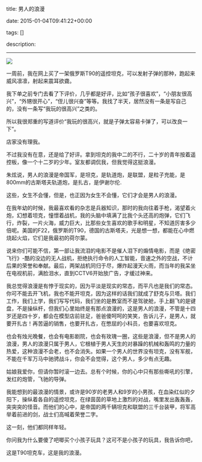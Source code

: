 title: 男人的浪漫

date: 2015-01-04T09:41:22+00:00

tags: []

description: 

---
![](http://susefood.u.qiniudn.com/langman.jpg)   
  
一周前，我在网上买了一架俄罗斯T90的遥控坦克，可以发射子弹的那种，跑起来威风凛凛，射起来震耳欲聋。 

我下单之前专门去看了下评价，几乎都是好评，比如“孩子很喜欢”，“小朋友很高兴”，“外甥很开心”，“侄儿很兴奋”等等。我找了半天，居然没有一条是写自己的，没有一条写“我玩的很高兴”之类的。 

所以我很郑重的写道评价“我玩的很高兴，就是子弹太容易卡弹了，可以改良一下”。 

店家没有理我。 

不过我没有在意，还是给了好评。拿到坦克的我中二的不行，二十岁的青年按着遥控板，像一个十二岁的少年。室友都调侃我，但我觉得这挺浪漫。 

朱炫说，男人的浪漫是帝国军，是坦克，是轨道炮，是联盟，是粒子充能，是800mm的古斯塔夫轨道炮，是扎古，是伊谢尔伦. 

这些，女生不会懂，但是，也正因为女生不会懂，它们才会是男人的浪漫。 

在我年幼的时候，我最喜欢看的杂志是兵器知识，那时的我向往着手枪，渴望着火炮，幻想着坦克，憧憬着战机，我的头脑中填满了比我个头还高的炮弹，它们飞行，炸裂，一片火海，威力巨大，比那些女生喜欢的歌手和明星，不知道厉害多少倍呢。美国的F22，俄罗斯的T90，德国的古斯塔夫，光是想一想，都能在心中燃烧起火焰，它们是我最初的荷尔蒙。 

说来你们可能不信，第一部让我流泪的电影不是催人泪下的煽情电影，而是《绝密飞行》-酷的没边的无人战机，拒绝执行命令的人工智能，音速之外的空战，不计后果的荣誉和奉献。最后，两架战机同归于尽，爆炸起漫天火雨，而当年的我呆坐在电视机前，满脸泪水，直到CCTV6开始放广告，才缓过神来。 

我总觉得浪漫是有悖于现实的，因为平淡是现实的常态，而平凡也是我们的常态。你可不能去开飞机，我也不能开坦克，因为这样的话我们就成了舒克与贝塔。我们工作，我们上学，我们写写代码，我们坐的是教室而不是驾驶舱，手上翻飞的是键盘，不是操纵杆，但我们心里始终是有那点浪漫的，这是男人的浪漫，不管是十四岁还是四十岁，都会在模型店前驻足，爸爸傻呵呵的笑笑，告诉儿子，是男人，就要开扎古！再苦逼的销售，也要开扎古，在憋屈的小科员，也要喜欢坦克。 

也会有烛光晚餐，也会有电影剧院，也会有玫瑰一圈，这些是浪漫，但不是男人的浪漫，男人的浪漫只属于男人，它根植于男人天生的对暴躁的机械和轰鸣的力量的热爱，这种浪漫不会老，也不会消失。如果一个男人的世界没有坦克，没有军舰，不能在千军万马中驰骋战斗，你会不会觉得，这个男人，多少有点无趣。 

姑娘我爱你，但请你暂时滚一边去。总有个时候，你的心中只有那些嘶吼的引擎，发红的炮管，飞驰的导弹。 

我能想到的最浪漫的情景，或许是90岁的老男人和9岁的小男孩，在血染红似的夕阳下，操纵着各自的遥控坦克，在绿茵茵的草地上激烈的对战，嘴里发出轰轰轰，突突突的怪音。而他们的心中，是帝国的两千辆坦克和联盟的三千台装甲，将军高举着前进的剑，战士们高喊着荣誉二字。 

这一刻，他们都同样年轻。 

你问我为什么要傻了吧唧买个小孩子玩具？这可不是小孩子的玩具，我告诉你吧， 

这是T90坦克车，这是我的浪漫。 
